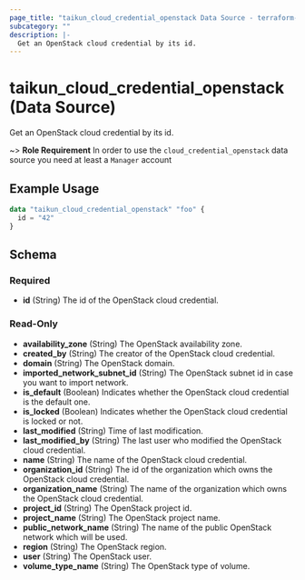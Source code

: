 ```yaml
---
page_title: "taikun_cloud_credential_openstack Data Source - terraform-provider-taikun"
subcategory: ""
description: |-
  Get an OpenStack cloud credential by its id.
---
```


# taikun_cloud_credential_openstack (Data Source)

Get an OpenStack cloud credential by its id.

~> **Role Requirement** In order to use the `cloud_credential_openstack` data source you need at least a `Manager`
account

## Example Usage

```terraform
data "taikun_cloud_credential_openstack" "foo" {
  id = "42"
}
```

<!-- schema generated by tfplugindocs -->
## Schema

### Required

- **id** (String) The id of the OpenStack cloud credential.

### Read-Only

- **availability_zone** (String) The OpenStack availability zone.
- **created_by** (String) The creator of the OpenStack cloud credential.
- **domain** (String) The OpenStack domain.
- **imported_network_subnet_id** (String) The OpenStack subnet id in case you want to import network.
- **is_default** (Boolean) Indicates whether the OpenStack cloud credential is the default one.
- **is_locked** (Boolean) Indicates whether the OpenStack cloud credential is locked or not.
- **last_modified** (String) Time of last modification.
- **last_modified_by** (String) The last user who modified the OpenStack cloud credential.
- **name** (String) The name of the OpenStack cloud credential.
- **organization_id** (String) The id of the organization which owns the OpenStack cloud credential.
- **organization_name** (String) The name of the organization which owns the OpenStack cloud credential.
- **project_id** (String) The OpenStack project id.
- **project_name** (String) The OpenStack project name.
- **public_network_name** (String) The name of the public OpenStack network which will be used.
- **region** (String) The OpenStack region.
- **user** (String) The OpenStack user.
- **volume_type_name** (String) The OpenStack type of volume.


